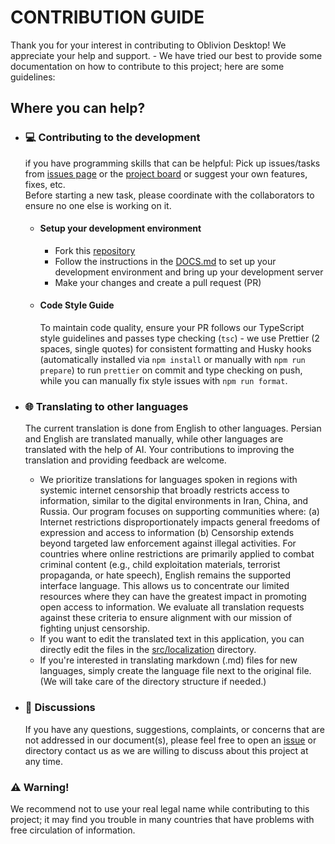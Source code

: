 # CONTRIBUTION GUIDE

Thank you for your interest in contributing to Oblivion Desktop! We appreciate your help and support. - We have tried our best to provide some documentation on how to contribute to this project; here are some guidelines:

## Where you can help?

- ### 💻 Contributing to the development

    if you have programming skills that can be helpful:
    Pick up issues/tasks from [issues page](https://github.com/bepass-org/oblivion-desktop/issues) or the [project board](https://github.com/orgs/bepass-org/projects/4) or suggest your own features, fixes, etc.  
     Before starting a new task, please coordinate with the collaborators to ensure no one else is working on it.
    - #### Setup your development environment
        - Fork this [repository](https://github.com/bepass-org/oblivion-desktop)
        - Follow the instructions in the [DOCS.md](DOCS.md) to set up your development environment and bring up your development server
        - Make your changes and create a pull request (PR)

    - #### Code Style Guide
        To maintain code quality, ensure your PR follows our TypeScript style guidelines and passes type checking (`tsc`) - we use Prettier (2 spaces, single quotes) for consistent formatting and Husky hooks (automatically installed via `npm install` or manually with `npm run prepare`) to run `prettier` on commit and type checking on push, while you can manually fix style issues with `npm run format`.

- ### 🌐 Translating to other languages

    The current translation is done from English to other languages. Persian and English are translated manually, while other languages are translated with the help of AI. Your contributions to improving the translation and providing feedback are welcome.
    - We prioritize translations for languages spoken in regions with systemic internet censorship that broadly restricts access to information, similar to the digital environments in Iran, China, and Russia. Our program focuses on supporting communities where:
      (a) Internet restrictions disproportionately impacts general freedoms of expression and access to information
      (b) Censorship extends beyond targeted law enforcement against illegal activities.
      For countries where online restrictions are primarily applied to combat criminal content (e.g., child exploitation materials, terrorist propaganda, or hate speech), English remains the supported interface language. This allows us to concentrate our limited resources where they can have the greatest impact in promoting open access to information. We evaluate all translation requests against these criteria to ensure alignment with our mission of fighting unjust censorship.
    - If you want to edit the translated text in this application, you can directly edit the files in the [src/localization](src/localization) directory.
    - If you're interested in translating markdown (.md) files for new languages, simply create the language file next to the original file. (We will take care of the directory structure if needed.)

- ### 💬 Discussions

    If you have any questions, suggestions, complaints, or concerns that are not addressed in our document(s), please feel free to open an [issue](https://github.com/bepass-org/oblivion-desktop/issues) or directory contact us as we are willing to discuss about this project at any time.

### ⚠️ Warning!

We recommend not to use your real legal name while contributing to this project; it may find you trouble in many countries that have problems with free circulation of information.
